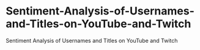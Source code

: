 # Sentiment-Analysis-of-Usernames-and-Titles-on-YouTube-and-Twitch
Sentiment Analysis of Usernames and Titles on YouTube and Twitch
